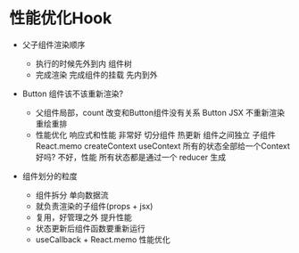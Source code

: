 # 性能优化Hook

- 父子组件渲染顺序
  - 执行的时候先外到内 组件树
  - 完成渲染 完成组件的挂载 先内到外
- Button 组件该不该重新渲染?
  - 父组件局部，count 改变和Button组件没有关系
    Button JSX 不重新渲染 重绘重排
  - 性能优化
    响应式和性能 非常好
    切分组件 热更新
    组件之间独立
    子组件 React.memo
    createContext useContext 所有的状态全部给一个Context 好吗?
    不好，性能 所有状态都是通过一个 reducer 生成

- 组件划分的粒度
  - 组件拆分 单向数据流
  - 就负责渲染的子组件(props + jsx)
  - 复用，好管理之外 提升性能
  - 状态更新后组件函数要重新运行
  - useCallback + React.memo 性能优化
  